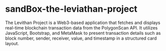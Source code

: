 # sandBox-the-leviathan-project
The Levithan Project is a Web3-based application that fetches and displays real-time blockchain transaction data from the PolygonScan API. It utilizes JavaScript, Bootstrap, and MetaMask to present transaction details such as block number, sender, receiver, value, and timestamp in a structured card layout. 
